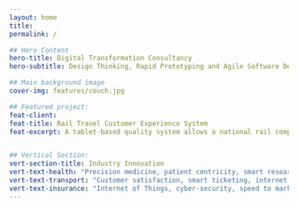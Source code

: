 ```yaml
---
layout: home
title:
permalink: /

## Hero Content
hero-title: Digital Transformation Consultancy
hero-subtitle: Design Thinking, Rapid Prototyping and Agile Software Development.

## Main background image
cover-img: features/couch.jpg

## Featured project:
feat-client:
feat-title: Rail Travel Customer Experience System
feat-excerpt: A tablet-based quality system allows a national rail company to make a quantum leap in the quality of the experience of passengers in stations and on their trains.


## Vertical Section:
vert-section-title: Industry Innovation
vert-text-health: "Precision medicine, patient centricity, smart research - insights and ideas for bottom up innovation in Health."
vert-text-transport: "Customer satisfaction, smart ticketing, internet of things - insights and ideas for innovation in Transport."
vert-text-insurance: "Internet of Things, cyber-security, speed to market - insights and ideas for innovation in Insurance."
---
```

